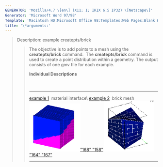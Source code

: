 ```yaml
---
GENERATOR: 'Mozilla/4.7 \[en\] (X11; I; IRIX 6.5 IP32) \[Netscape\]'
Generator: 'Microsoft Word 97/98'
Template: 'Macintosh HD:Microsoft Office 98:Templates:Web Pages:Blank Web Page'
title: '\*arguments:'
---
```


> Description: example createpts/brick
>
> > The objective is to add points to a mesh using the
> > **createpts/brick** command.  The **createpts/brick** command is
> > used to create a point distribution within a geometry. The output
> > consists of one gmv file for each example.
> >
> > **Individual Descriptions**\
> >  \
> >  
> >
> >   ------------------------------------------------------------------------ ------------------------------------------------------------------------
> >   [example 1](description4.md)  material interface\                      [example 2](description7.md)  brick mesh\
> >   [![](image/image4tn.gif)"168" "158"](description4.md)   [![](image/image7tn.gif)"164" "167"](description7.md)
> >   ------------------------------------------------------------------------ ------------------------------------------------------------------------
> >
